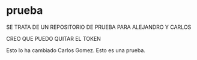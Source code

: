 # prueba
SE TRATA DE UN REPOSITORIO DE PRUEBA PARA ALEJANDRO Y CARLOS

CREO QUE PUEDO QUITAR EL TOKEN 

Esto lo ha cambiado Carlos Gomez. Esto es una prueba.
